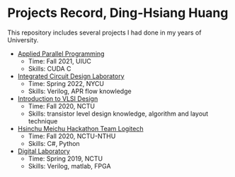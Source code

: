 # Projects Record, Ding-Hsiang Huang
This repository includes several projects I had done in my years of University.

* [Applied Parallel Programming](/Applied%20Parallel%20Programming)
  * Time: Fall 2021, UIUC
  * Skills: CUDA C
* [Integrated Circuit Design Laboratory](/Integrated%20Circuit%20Design%20Laboratory)
  * Time: Spring 2022, NYCU
  * Skills: Verilog, APR flow knowledge
* [Introduction to VLSI Design](/Introduction%20to%20VLSI%20Design)
  * Time: Fall 2020, NCTU
  * Skills: transistor level design knowledge, algorithm and layout technique
* [Hsinchu Meichu Hackathon Team Logitech](/Hsinchu%20Meichu%20Hackathon%20Team%20Logitech)
  * Time: Fall 2020, NCTU-NTHU
  * Skills: C#, Python
* [Digital Laboratory](/Digital%20Laboratory)
  * Time: Spring 2019, NCTU
  * Skills: Verilog, matlab, FPGA
